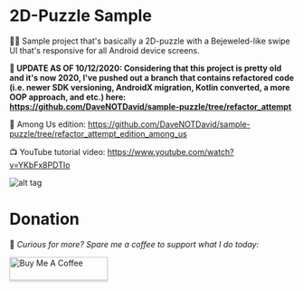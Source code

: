 # 2D-Puzzle Sample
💁‍♂️ Sample project that's basically a 2D-puzzle with a Bejeweled-like swipe UI that's responsive for all Android device screens.

**🎉 UPDATE AS OF 10/12/2020: Considering that this project is pretty old and it's now 2020, I've pushed out a branch that contains refactored code (i.e. newer SDK versioning, AndroidX migration, Kotlin converted, a more OOP approach, and etc.) here: https://github.com/DaveNOTDavid/sample-puzzle/tree/refactor_attempt**

👾 Among Us edition: https://github.com/DaveNOTDavid/sample-puzzle/tree/refactor_attempt_edition_among_us

📺 YouTube tutorial video: https://www.youtube.com/watch?v=YKbFx8PDTIo

![alt tag](https://media.giphy.com/media/tAVdxsgxsiKqypdUPk/giphy.gif)

# Donation

🙏 *Curious for more? Spare me a coffee to support what I do today:* 

<a href="https://www.buymeacoffee.com/DaveNOTDavid" target="_blank"><img src="https://www.buymeacoffee.com/assets/img/custom_images/orange_img.png" alt="Buy Me A Coffee" style="height: 41px !important;width: 174px !important;box-shadow: 0px 3px 2px 0px rgba(190, 190, 190, 0.5) !important;-webkit-box-shadow: 0px 3px 2px 0px rgba(190, 190, 190, 0.5) !important;" ></a>
